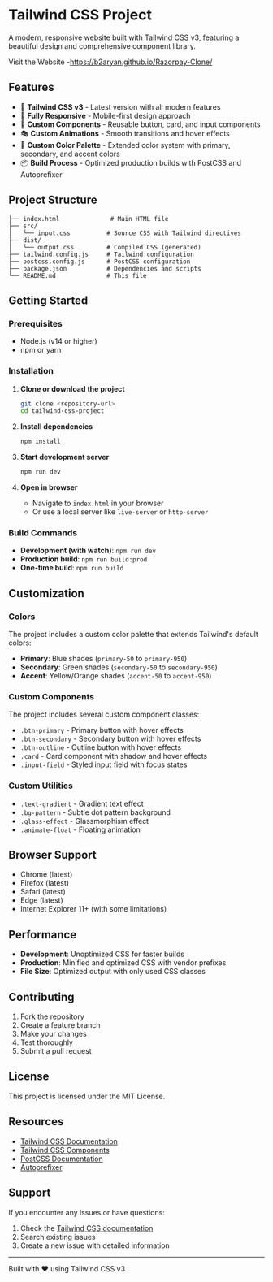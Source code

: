 # Tailwind CSS Project

A modern, responsive website built with Tailwind CSS v3, featuring a beautiful design and comprehensive component library.

Visit the Website -https://b2aryan.github.io/Razorpay-Clone/

## Features

- 🎨 **Tailwind CSS v3** - Latest version with all modern features
- 📱 **Fully Responsive** - Mobile-first design approach
- 🚀 **Custom Components** - Reusable button, card, and input components
- 🎭 **Custom Animations** - Smooth transitions and hover effects
- 🎯 **Custom Color Palette** - Extended color system with primary, secondary, and accent colors
- 📦 **Build Process** - Optimized production builds with PostCSS and Autoprefixer

## Project Structure

```
├── index.html              # Main HTML file
├── src/
│   └── input.css          # Source CSS with Tailwind directives
├── dist/
│   └── output.css         # Compiled CSS (generated)
├── tailwind.config.js     # Tailwind configuration
├── postcss.config.js      # PostCSS configuration
├── package.json           # Dependencies and scripts
└── README.md              # This file
```

## Getting Started

### Prerequisites

- Node.js (v14 or higher)
- npm or yarn

### Installation

1. **Clone or download the project**
   ```bash
   git clone <repository-url>
   cd tailwind-css-project
   ```

2. **Install dependencies**
   ```bash
   npm install
   ```

3. **Start development server**
   ```bash
   npm run dev
   ```

4. **Open in browser**
   - Navigate to `index.html` in your browser
   - Or use a local server like `live-server` or `http-server`

### Build Commands

- **Development (with watch)**: `npm run dev`
- **Production build**: `npm run build:prod`
- **One-time build**: `npm run build`

## Customization

### Colors

The project includes a custom color palette that extends Tailwind's default colors:

- **Primary**: Blue shades (`primary-50` to `primary-950`)
- **Secondary**: Green shades (`secondary-50` to `secondary-950`)
- **Accent**: Yellow/Orange shades (`accent-50` to `accent-950`)

### Custom Components

The project includes several custom component classes:

- `.btn-primary` - Primary button with hover effects
- `.btn-secondary` - Secondary button with hover effects
- `.btn-outline` - Outline button with hover effects
- `.card` - Card component with shadow and hover effects
- `.input-field` - Styled input field with focus states

### Custom Utilities

- `.text-gradient` - Gradient text effect
- `.bg-pattern` - Subtle dot pattern background
- `.glass-effect` - Glassmorphism effect
- `.animate-float` - Floating animation

## Browser Support

- Chrome (latest)
- Firefox (latest)
- Safari (latest)
- Edge (latest)
- Internet Explorer 11+ (with some limitations)

## Performance

- **Development**: Unoptimized CSS for faster builds
- **Production**: Minified and optimized CSS with vendor prefixes
- **File Size**: Optimized output with only used CSS classes

## Contributing

1. Fork the repository
2. Create a feature branch
3. Make your changes
4. Test thoroughly
5. Submit a pull request

## License

This project is licensed under the MIT License.

## Resources

- [Tailwind CSS Documentation](https://tailwindcss.com/docs)
- [Tailwind CSS Components](https://tailwindui.com/)
- [PostCSS Documentation](https://postcss.org/)
- [Autoprefixer](https://autoprefixer.github.io/)

## Support

If you encounter any issues or have questions:

1. Check the [Tailwind CSS documentation](https://tailwindcss.com/docs)
2. Search existing issues
3. Create a new issue with detailed information

---

Built with ❤️ using Tailwind CSS v3
